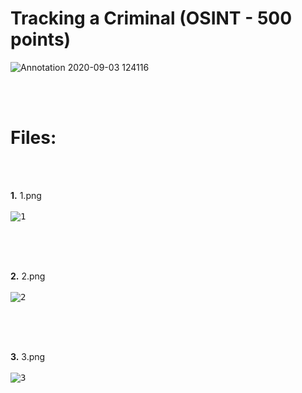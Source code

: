 # Tracking a Criminal (OSINT - 500 points)

![Annotation 2020-09-03 124116](https://user-images.githubusercontent.com/70543460/92507313-70da3000-f20f-11ea-8d43-4f01be40db77.png)

<br/><br/>

# Files:

<br/><br/>

**1.** 1.png
<br/><br/>
<kbd>
![1](https://user-images.githubusercontent.com/70543460/92507444-aa12a000-f20f-11ea-81fb-2259503aab5b.png)
</kbd>
<br/><br/>

<br/><br/>

**2.** 2.png
<br/><br/>
<kbd>
![2](https://user-images.githubusercontent.com/70543460/92507501-c1518d80-f20f-11ea-83ac-e4fad7151031.png)
</kbd>
<br/><br/>

<br/><br/>

**3.** 3.png
<br/><br/>
<kbd>
![3](https://user-images.githubusercontent.com/70543460/92507535-cf071300-f20f-11ea-95a4-4828dcf552f3.png)
</kbd>
<br/><br/>

